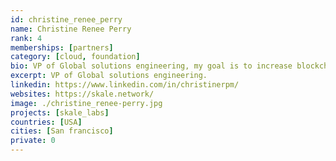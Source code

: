 ```yaml
---
id: christine_renee_perry
name: Christine Renee Perry
rank: 4
memberships: [partners]
category: [cloud, foundation]
bio: VP of Global solutions engineering, my goal is to increase blockchain usability, through scalability solutions that aim to simplify the integration of blockchain into real world applications.
excerpt: VP of Global solutions engineering.
linkedin: https://www.linkedin.com/in/christinerpm/
websites: https://skale.network/
image: ./christine_renee-perry.jpg
projects: [skale_labs]
countries: [USA]
cities: [San francisco]
private: 0
---
```


